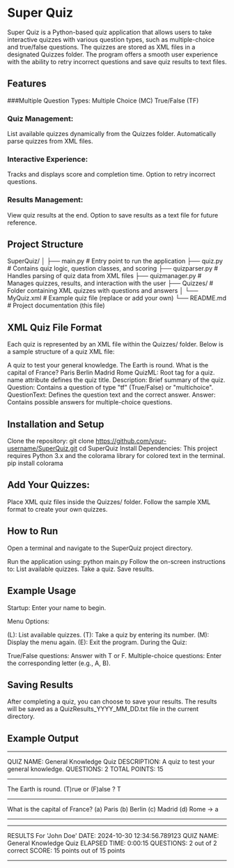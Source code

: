 # Super Quiz
Super Quiz is a Python-based quiz application that allows users to take interactive quizzes with various question types, such as multiple-choice and true/false questions. The quizzes are stored as XML files in a designated Quizzes folder. The program offers a smooth user experience with the ability to retry incorrect questions and save quiz results to text files.

## Features
###Multiple Question Types:
Multiple Choice (MC)
True/False (TF)

### Quiz Management:
List available quizzes dynamically from the Quizzes folder.
Automatically parse quizzes from XML files.

### Interactive Experience:
Tracks and displays score and completion time.
Option to retry incorrect questions.

### Results Management:
View quiz results at the end.
Option to save results as a text file for future reference.

## Project Structure

SuperQuiz/
│
├── main.py                 # Entry point to run the application
├── quiz.py                 # Contains quiz logic, question classes, and scoring
├── quizparser.py           # Handles parsing of quiz data from XML files
├── quizmanager.py          # Manages quizzes, results, and interaction with the user
├── Quizzes/                # Folder containing XML quizzes with questions and answers
│   └── MyQuiz.xml          # Example quiz file (replace or add your own)
└── README.md               # Project documentation (this file)

## XML Quiz File Format
Each quiz is represented by an XML file within the Quizzes/ folder. Below is a sample structure of a quiz XML file:

<QuizML name="General Knowledge Quiz">
    <Description>A quiz to test your general knowledge.</Description>
    <Question type="tf" points="5">
        <QuestionText answer="t">The Earth is round.</QuestionText>
    </Question>
    <Question type="multichoice" points="10">
        <QuestionText answer="a">What is the capital of France?</QuestionText>
        <Answer name="a">Paris</Answer>
        <Answer name="b">Berlin</Answer>
        <Answer name="c">Madrid</Answer>
        <Answer name="d">Rome</Answer>
    </Question>
</QuizML>
QuizML: Root tag for a quiz. name attribute defines the quiz title.
Description: Brief summary of the quiz.
Question: Contains a question of type "tf" (True/False) or "multichoice".
QuestionText: Defines the question text and the correct answer.
Answer: Contains possible answers for multiple-choice questions.

## Installation and Setup
Clone the repository:
git clone https://github.com/your-username/SuperQuiz.git
cd SuperQuiz
Install Dependencies: This project requires Python 3.x and the colorama library for colored text in the terminal.
pip install colorama

## Add Your Quizzes:
Place XML quiz files inside the Quizzes/ folder.
Follow the sample XML format to create your own quizzes.

## How to Run
Open a terminal and navigate to the SuperQuiz project directory.

Run the application using:
python main.py
Follow the on-screen instructions to:
List available quizzes.
Take a quiz.
Save results.

## Example Usage
Startup: Enter your name to begin.

Menu Options:

(L): List available quizzes.
(T): Take a quiz by entering its number.
(M): Display the menu again.
(E): Exit the program.
During the Quiz:

True/False questions: Answer with T or F.
Multiple-choice questions: Enter the corresponding letter (e.g., A, B).

## Saving Results
After completing a quiz, you can choose to save your results.
The results will be saved as a QuizResults_YYYY_MM_DD.txt file in the current directory.

## Example Output
**************************************
QUIZ NAME: General Knowledge Quiz
DESCRIPTION: A quiz to test your general knowledge.
QUESTIONS: 2
TOTAL POINTS: 15
**************************************

The Earth is round.
(T)rue or (F)alse ? T

--------------------------------------

What is the capital of France?
(a) Paris
(b) Berlin
(c) Madrid
(d) Rome
-> a

--------------------------------------

**************************************
RESULTS For 'John Doe'
DATE: 2024-10-30 12:34:56.789123
QUIZ NAME: General Knowledge Quiz
ELAPSED TIME: 0:00:15
QUESTIONS: 2 out of 2 correct
SCORE: 15 points out of 15 points
**************************************

